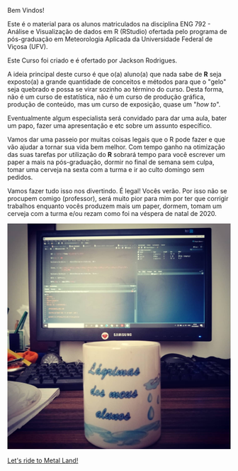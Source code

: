 Bem Vindos!

Este é o material para os alunos matriculados na disciplina ENG 792 - Análise e Visualização de dados em R (RStudio) ofertada pelo programa de pós-graduação em Meteorologia Aplicada da Universidade Federal de Viçosa (UFV).

Este Curso foi criado e é ofertado por Jackson Rodrigues.

A ideia principal deste curso é que o(a) aluno(a) que nada sabe de **R** seja exposto(a) a grande quantidade de conceitos e métodos para que o "gelo" seja quebrado e possa se virar sozinho ao término do curso. Desta forma, não é um curso de estatística, não é um curso de produção gráfica, produção de conteúdo, mas um curso de exposição, quase um "*how to*".

Eventualmente algum especialista será convidado para dar uma aula, bater um papo, fazer uma apresentação e etc sobre um assunto específico.

Vamos dar uma passeio por muitas coisas legais que o R pode fazer e que vão ajudar a tornar sua vida bem melhor. Com tempo  ganho na otimização das suas tarefas por utilização do **R** sobrará tempo para você escrever um paper a mais na pós-graduação, dormir no final de semana sem culpa, tomar uma cerveja na sexta com a turma e ir ao culto domingo sem pedidos. 

Vamos fazer tudo isso nos divertindo. É legal! Vocês verão. Por isso não se procupem comigo (professor), será muito pior para mim por ter que corrigir trabalhos enquanto vocês produzem mais um paper, dormem, tomam um cerveja com a turma e/ou rezam como foi na véspera de natal de 2020. 

![Véspera de Natal 2020](https://github.com/Jacksonmrod/ENG.792-AVDR/blob/master/Cap_1_Vespera_de_Natal.jpg)

[Let's ride to Metal Land!](https://www.youtube.com/watch?v=N8E4s8yAoX4&ab_channel=MassacrationOficial)